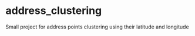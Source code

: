 # address_clustering
 Small project for address points clustering using their latitude and longitude
